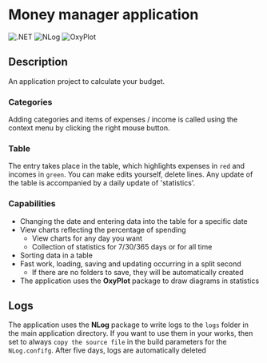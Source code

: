 # Money manager application
![.NET](https://img.shields.io/badge/.NET%20FrameWork-4.6-informational)
![NLog](https://img.shields.io/badge/NLog-4.7.9-red)
![OxyPlot](https://img.shields.io/badge/OxyPlot-2.1.0-brightgreen)
## Description
An application project to calculate your budget. 
### Categories
Adding categories and items of expenses / income is called using the context menu by clicking the right mouse button.
### Table
The entry takes place in the table, which highlights expenses in `red` and incomes in `green`.
You can make edits yourself, delete lines. Any update of the table is accompanied by a daily update of 'statistics'.
### Capabilities
* Changing the date and entering data into the table for a specific date
* View charts reflecting the percentage of spending
  * View charts for any day you want
  * Collection of statistics for 7/30/365 days or for all time
* Sorting data in a table
* Fast work, loading, saving and updating occurring in a split second
  * If there are no folders to save, they will be automatically created
* The application uses the **OxyPlot** package to draw diagrams in statistics
## Logs
The application uses the **NLog** package to write logs to the `logs` folder in the main application directory. 
If you want to use them in your works, then set to always `copy the source file` in the build parameters for the `NLog.confifg`.
After five days, logs are automatically deleted
